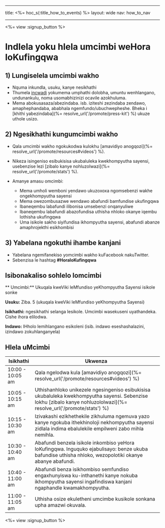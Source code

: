 * * *

title: <%= hoc_s(:title_how_to_events) %> layout: wide nav: how_to_nav

* * *

<%= view :signup_button %>

# Indlela yoku hlela umcimbi weHora loKufingqwa

## 1) Lungiselela umcimbi wakho

  * Nquma inkundla, usuku, kanye nesikhathi
  * Thumela [ incwadi](https://docs.google.com/a/code.org/document/d/1eP41sKW7y0qq_JvkRIgZK8dWYICaGRZ4CCDETXa78wY/edit) yokumema umphathi dolobha, umuntu wenhlangano, undunankulu, noma usomabhizinizi ocavile azokhuluma.
  * Mema abokusasaza/abezindaba. isb. iziteshi zezindaba zendawo, amaphephandaba, ababhala ngemfundo/ubuchwepheshe. Bheka i [khithi yabezindaba](%= resolve_url('/promote/press-kit') %) ukuze uthole usizo.

## 2) Ngesikhathi kungumcimbi wakho

  * Qala umcimbi wakho ngokukodwa kulokhu [amavidiyo anogqozi](%= resolve_url('/promote/resources#videos') %).
  * Nikeza isingeniso esibukisisa ukubaluleka kwekhompyutha sayensi, usebenzise lezi [zibalo kanye nohluzolwazi](%= resolve_url('/promote/stats') %).   
      
    
  * Amanye amasu omcimbi: 
      * Mema umholi wemboni yendawo ukuzoxoxa ngomsebenzi wakhe ongekhompyutha sayensi
      * Mema owezombusazwe wendawo abafundi bamfundise ukufingqwa
      * Ibaneqembu labafundi ilibonisa umsebenzi onqanyuliwe
      * Ibaneqembu labafundi abazofundisa uthisha nhloko okanye iqembu lothisha ukufingqwa
      * Uma isikole sakho siyifundisa ikhompyutha sayensi, abafundi abanze amaphrojekthi esikhombisi

## 3) Yabelana ngokuthi ihambe kanjani

  * Yabelana ngemifanekiso yomcimbi wakho kuFacebook nakuTwitter. 
  * Sebenzisa le hashtag **#HoraloKufingqwa**

## Isibonakaliso sohlelo lomcimbi

** Umcimbi:** Ukuqala kweViki leMfundiso yeKhompyutha Sayensi isikole sonke

**Usuku:** Ziba. 5 (ukuqala kweViki leMfundiso yeKhompyutha Sayensi)

**Isikhathi:** ngesikhathi selanga lesikole. Umcimbi wasekuseni uyathandeka. Cishe ihora elilodwa.

**Indawo:** IHholo lemihlangano esikoleni (isib. indawo eseshashalazini, izindawo zokuhlanganyela)   
  


## Hlela uMcimbi

| Isikhathi        | Ukwenza                                                                                                                                                               |
| ---------------- | --------------------------------------------------------------------------------------------------------------------------------------------------------------------- |
| 10:00 - 10:05 am | Qala ngelodwa kula [amavidiyo anogqozi](%= resolve_url('/promote/resources#videos') %)                                                                                |
| 10:05 - 10:15 am | Uthishanhloko unikezele ngesingeniso esibukisisa ukubaluleka kwekhompyutha sayensi. Sebenzise lokhu [zibalo kanye nohluzololwazi](%= resolve_url('/promote/stats') %) |
| 10:15 - 10:30 am | Izivakashi ezikhethekile zikhuluma ngemuva yazo kanye ngokuba ithekhinoloji nekhompyutha sayensi zidlala indima ebalulekile empilweni zabo mihla nemihla.             |
| 10:30 - 10:40 am | Abafundi benzela isikole inkombiso yeHora loKufingqwa. Inguquko ejabulisayo: benze ukuba bafundise uthisha nhloko, wezopolotiki okanye abanye abafundi.               |
| 10:40 - 11:00 am | Abafundi benza isikhombiso semfundiso engaxhunyiswa ku-inthanethi kanye nokuba ikhompyutha sayensi ingafindiswa kanjani ngaphandle kwamakhompyutha.                   |
| 11:00 - 11:05 am | Uthisha osize ekuletheni umcimbe kusikole sonkana upha amazwi okuvala.                                                                                                |

<%= view :signup_button %>